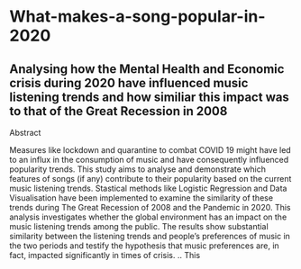 # What-makes-a-song-popular-in-2020
Analysing how the Mental Health and Economic crisis during 2020 have influenced music listening trends and how similiar this impact was to that of the Great Recession in 2008
-------------------------------------------------------------------------------------------------------------------------------------------------------------------
Abstract

Measures like lockdown and quarantine to combat COVID 19 might have led to an influx in the consumption
of music and have consequently influenced popularity trends. This study aims to analyse and demonstrate
which features of songs (if any) contribute to their popularity based on the current music listening trends.
Stastical methods like Logistic Regression and Data Visualisation have been implemented to examine the
similarity of these trends during The Great Recession of 2008 and the Pandemic in 2020. This analysis
investigates whether the global environment has an impact on the music listening trends among the public.
The results show substantial similarity between the listening trends and people’s preferences of music in the
two periods and testify the hypothesis that music preferences are, in fact, impacted significantly in times of
crisis.
..
This
